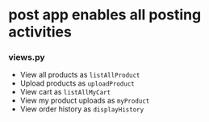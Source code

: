 # post app enables all posting activities

### views.py
* View all products as ```listAllProduct```
* Upload products as ```uploadProduct```
* View cart as ```listAllMyCart```
* View my product uploads as ```myProduct```
* View order history as ```displayHistory```


